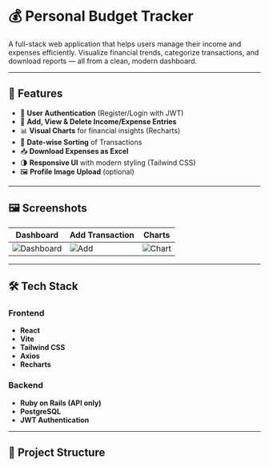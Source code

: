 # 💰 Personal Budget Tracker

A full-stack web application that helps users manage their income and expenses efficiently. Visualize financial trends, categorize transactions, and download reports — all from a clean, modern dashboard.

---

## 🚀 Features

- 🔐 **User Authentication** (Register/Login with JWT)
- 🧾 **Add, View & Delete Income/Expense Entries**
- 📊 **Visual Charts** for financial insights (Recharts)
- 📅 **Date-wise Sorting** of Transactions
- 📥 **Download Expenses as Excel**
- 🌗 **Responsive UI** with modern styling (Tailwind CSS)
- 🖼️ **Profile Image Upload** (optional)

---

## 🖼️ Screenshots

| Dashboard | Add Transaction | Charts |
|-----------|------------------|--------|
| ![Dashboard](./screenshots/dashboard.png) | ![Add](./screenshots/add.png) | ![Chart](./screenshots/chart.png) |

---

## 🛠️ Tech Stack

### Frontend
- **React**
- **Vite**
- **Tailwind CSS**
- **Axios**
- **Recharts**

### Backend
- **Ruby on Rails (API only)**
- **PostgreSQL**
- **JWT Authentication**

---

## 📁 Project Structure
